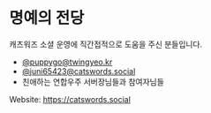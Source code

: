 # 명예의 전당
캐츠워즈 소셜 운영에 직간접적으로 도움을 주신 분들입니다.

- [@puppygo@twingyeo.kr](https://twingyeo.kr/@puppygo)
- [@juni65423@catswords.social](https://catswords.social/@juni65423)
- 친애하는 연합우주 서버장님들과 참여자님들

Website: https://catswords.social
